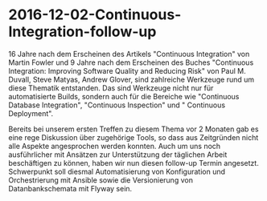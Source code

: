 # 2016-12-02-Continuous-Integration-follow-up

16 Jahre nach dem Erscheinen des Artikels "Continuous Integration" von Martin Fowler und 9 Jahre nach dem Erscheinen des Buches "Continuous Integration: Improving Software Quality and Reducing Risk" von Paul M. Duvall, Steve Matyas, Andrew Glover, sind zahlreiche Werkzeuge rund um diese Thematik entstanden. Das sind Werkzeuge nicht nur für automatisierte Builds, sondern auch für die Bereiche wie "Continuous Database Integration", "Continuous Inspection" und " Continuous Deployment".

Bereits bei unserem ersten Treffen zu diesem Thema vor 2 Monaten gab es eine rege Diskussion über zugehörige Tools, so dass aus Zeitgründen nicht alle Aspekte angesprochen werden konnten. Auch um uns noch ausführlicher mit Ansätzen zur Unterstützung der täglichen Arbeit beschäftigen zu können, haben wir nun diesen follow-up Termin angesetzt. Schwerpunkt soll diesmal Automatisierung von Konfiguration und Orchestrierung mit Ansible sowie die Versionierung von Datanbankschemata mit Flyway sein.
